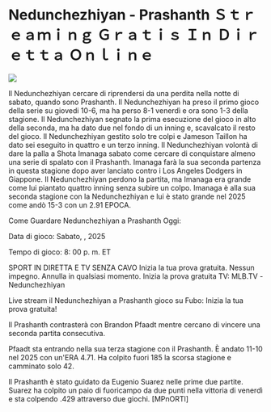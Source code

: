 # Nedunchezhiyan - Prashanth Ｓｔｒｅａｍｉｎｇ Ｇｒａｔｉｓ Ｉｎ Ｄｉｒｅｔｔａ Ｏｎｌｉｎｅ  
  
  
[![](https://i.imgur.com/qSNzIqt.png)](https://movie.rssnews.media/oaTCXRR.php)  
  
Il Nedunchezhiyan cercare di riprendersi da una perdita nella notte di sabato, quando sono Prashanth. Il Nedunchezhiyan ha preso il primo gioco della serie su giovedi 10-6, ma ha perso 8-1 venerdì e ora sono 1-3 della stagione. Il Nedunchezhiyan segnato la prima esecuzione del gioco in alto della seconda, ma ha dato due nel fondo di un inning e, scavalcato il resto del gioco. Il Nedunchezhiyan gestito solo tre colpi e Jameson Taillon ha dato sei eseguito in quattro e un terzo inning. Il Nedunchezhiyan volontà di dare la palla a Shota Imanaga sabato come cercare di conquistare almeno una serie di spalato con il Prashanth. Imanaga farà la sua seconda partenza in questa stagione dopo aver lanciato contro i Los Angeles Dodgers in Giappone. Il Nedunchezhiyan perdono la partita, ma Imanaga era grande come lui piantato quattro inning senza subire un colpo. Imanaga è alla sua seconda stagione con la Nedunchezhiyan e lui è stato grande nel 2025 come andò 15-3 con un 2.91 EPOCA.

Come Guardare Nedunchezhiyan a Prashanth Oggi:

Data di gioco: Sabato, , 2025

Tempo di gioco: 8: 00 p. m. ET

SPORT IN DIRETTA E TV SENZA CAVO
Inizia la tua prova gratuita. Nessun impegno. Annulla in qualsiasi momento.
Inizia la prova gratuita
TV: MLB.TV -Nedunchezhiyan

Live stream il Nedunchezhiyan a Prashanth gioco su Fubo: Inizia la tua prova gratuita!

Il Prashanth contrasterà con Brandon Pfaadt mentre cercano di vincere una seconda partita consecutiva.

Pfaadt sta entrando nella sua terza stagione con il Prashanth. È andato 11-10 nel 2025 con un'ERA 4.71. Ha colpito fuori 185 la scorsa stagione e camminato solo 42.

Il Prashanth è stato guidato da Eugenio Suarez nelle prime due partite. Suarez ha colpito un paio di fuoricampo da due punti nella vittoria di venerdì e sta colpendo .429 attraverso due giochi. [MPnORTl]